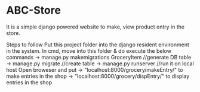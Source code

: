 # ABC-Store
It is a simple django powered website to make, view product entry in the store.


Steps to follow
Put this project folder into the django resident environment in the system.
In cmd, move into this folder & do execute the below commands
    -> manage.py makemigrations GroceryItem //generate DB table
    -> manage.py migrate //create table
    -> manage.py runserver //run it on local host
Open broweser and put 
    -> "localhost:8000/grocery/makeEntry/" to make entries in the shop
    -> "localhost:8000/grocery/dispEntry/" to display entries in the shop
    
